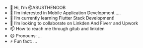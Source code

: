 - 👋 Hi, I’m @ASUSTHENOOB
- 👀 I’m interested in Mobile Application Development ....
- 🌱 I’m currently learning Flutter Stack Development!
- 💞️ I’m looking to collaborate on Linkden And Fiverr and Upwork
- 📫 How to reach me through gitub and linkden
- 😄 Pronouns: ...
- ⚡ Fun fact: ...

<!---
ASUSTHENOOB/ASUSTHENOOB is a ✨ special ✨ repository because its `README.md` (this file) appears on your GitHub profile.
You can click the Preview link to take a look at your changes.
--->
